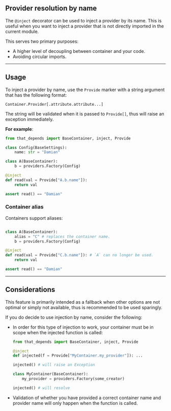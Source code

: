 ## Provider resolution by name

The `@inject` decorator can be used to inject a provider by its name. This is useful when you want to inject a provider that is not directly imported in the current module.


This serves two primary purposes:

- A higher level of decoupling between container and your code.
- Avoiding circular imports.

---
## Usage

To inject a provider by name, use the `Provide` marker with a string argument that has the following format:

```
Container.Provider[.attribute.attribute...]
```

The string will be validated when it is passed to `Provide[]`, thus will raise an exception
immediately.

**For example**:

```python
from that_depends import BaseContainer, inject, Provide

class Config(BaseSettings):
    name: str = "Damian"

class A(BaseContainer):
    b = providers.Factory(Config)

@inject
def read(val = Provide["A.b.name"]):
    return val

assert read() == "Damian"
```

### Container alias

Containers support aliases:

```python

class A(BaseContainer):
    alias = "C" # replaces the container name.
    b = providers.Factory(Config)

@inject
def read(val = Provide["C.b.name"]): # `A` can no longer be used.
    return val

assert read() == "Damian"
```
---
## Considerations

This feature is primarily intended as a fallback when other options are not optimal or
simply not available, thus is recommended to be used sparingly.

If you do decide to use injection by name, consider the following:

- In order for this type of injection to work, your container must be in scope when the injected function is called:
    ```python
    from that_depends import BaseContainer, inject, Provide
  
    @inject
    def injected(f = Provide["MyContainer.my_provider"]): ...
  
    injected() # will raise an Exception
  
    class MyContainer(BaseContainer):
        my_provider = providers.Factory(some_creator)
  
    injected() # will resolve
    ```
- Validation of whether you have provided a correct container name and provider name will only happen when the function is called.
